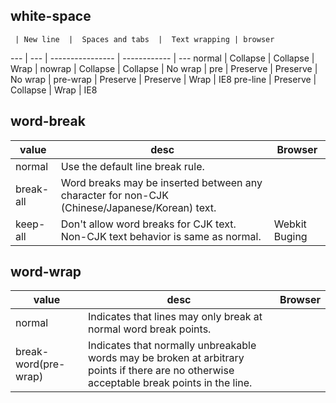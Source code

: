 ## white-space

     | New line  |  Spaces and tabs	 |  Text wrapping | browser
 --- | ---       |  ---------------- | ------------  | ---
normal  |	 Collapse	 |   Collapse	         |   Wrap | 
nowrap  |	 Collapse	 |   Collapse	         |   No wrap | 
pre	   |      Preserve	 |    Preserve	    |   No wrap |
pre-wrap |	 Preserve	 |    Preserve	         |   Wrap | IE8
pre-line |	 Preserve	 |    Collapse	         |   Wrap  | IE8


## word-break

value | desc | Browser 
 --- | --- | --- 
normal  | Use the default line break rule. | 
break-all | Word breaks may be inserted between any character for non-CJK (Chinese/Japanese/Korean) text. |
keep-all | Don't allow word breaks for CJK text.  Non-CJK text behavior is same as normal. | Webkit Buging

## word-wrap

value | desc | Browser 
--- | ---| ---
normal | Indicates that lines may only break at normal word break points. | 
break-word(pre-wrap) | Indicates that normally unbreakable words may be broken at arbitrary points if there are no otherwise acceptable break points in the line. | 
